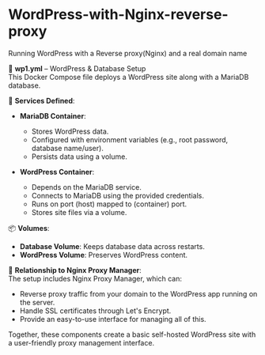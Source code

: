 # WordPress-with-Nginx-reverse-proxy
Running WordPress with a Reverse proxy(Nginx) and a real domain name

🔧 **wp1.yml** – WordPress & Database Setup  
This Docker Compose file deploys a WordPress site along with a MariaDB database.

🧱 **Services Defined**:  
- **MariaDB Container**:  
  - Stores WordPress data.  
  - Configured with environment variables (e.g., root password, database name/user).  
  - Persists data using a volume.  
  
- **WordPress Container**:  
  - Depends on the MariaDB service.  
  - Connects to MariaDB using the provided credentials.  
  - Runs on port (host) mapped to (container) port.  
  - Stores site files via a volume.  

📦 **Volumes**:  
- **Database Volume**: Keeps database data across restarts.  
- **WordPress Volume**: Preserves WordPress content.

🧩 **Relationship to Nginx Proxy Manager**:  
The setup includes Nginx Proxy Manager, which can:  
- Reverse proxy traffic from your domain to the WordPress app running on the server.  
- Handle SSL certificates through Let's Encrypt.  
- Provide an easy-to-use interface for managing all of this.  

Together, these components create a basic self-hosted WordPress site with a user-friendly proxy management interface.
